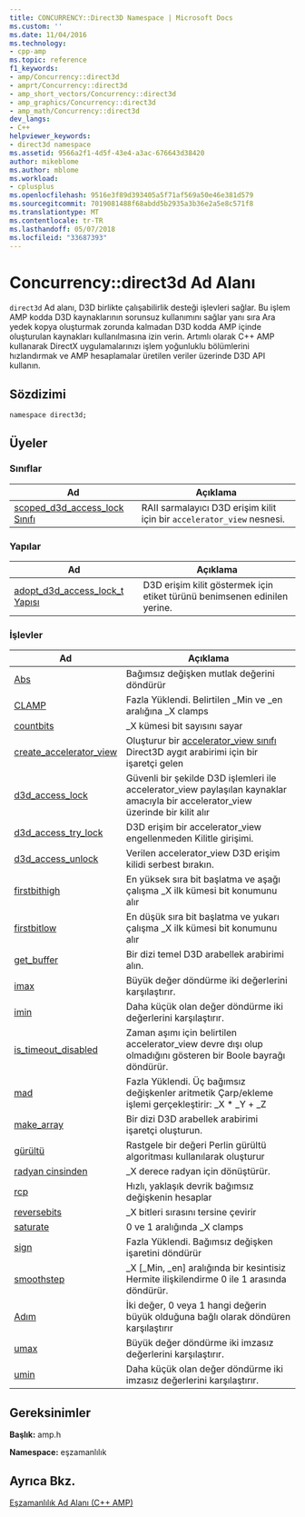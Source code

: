```yaml
---
title: CONCURRENCY::Direct3D Namespace | Microsoft Docs
ms.custom: ''
ms.date: 11/04/2016
ms.technology:
- cpp-amp
ms.topic: reference
f1_keywords:
- amp/Concurrency::direct3d
- amprt/Concurrency::direct3d
- amp_short_vectors/Concurrency::direct3d
- amp_graphics/Concurrency::direct3d
- amp_math/Concurrency::direct3d
dev_langs:
- C++
helpviewer_keywords:
- direct3d namespace
ms.assetid: 9566a2f1-4d5f-43e4-a3ac-676643d38420
author: mikeblome
ms.author: mblome
ms.workload:
- cplusplus
ms.openlocfilehash: 9516e3f89d393405a5f71af569a50e46e381d579
ms.sourcegitcommit: 7019081488f68abdd5b2935a3b36e2a5e8c571f8
ms.translationtype: MT
ms.contentlocale: tr-TR
ms.lasthandoff: 05/07/2018
ms.locfileid: "33687393"
---
```

# <a name="concurrencydirect3d-namespace"></a>Concurrency::direct3d Ad Alanı
`direct3d` Ad alanı, D3D birlikte çalışabilirlik desteği işlevleri sağlar. Bu işlem AMP kodda D3D kaynaklarının sorunsuz kullanımını sağlar yanı sıra Ara yedek kopya oluşturmak zorunda kalmadan D3D kodda AMP içinde oluşturulan kaynakları kullanılmasına izin verin. Artımlı olarak C++ AMP kullanarak DirectX uygulamalarınızı işlem yoğunluklu bölümlerini hızlandırmak ve AMP hesaplamalar üretilen veriler üzerinde D3D API kullanın.  
  
## <a name="syntax"></a>Sözdizimi  
  
```  
namespace direct3d;  
```  
  
## <a name="members"></a>Üyeler  
  
### <a name="classes"></a>Sınıflar  
  
|Ad|Açıklama|  
|----------|-----------------|  
|[scoped_d3d_access_lock Sınıfı](scoped-d3d-access-lock-class.md)|RAII sarmalayıcı D3D erişim kilit için bir `accelerator_view` nesnesi.|  
  
### <a name="structures"></a>Yapılar  
  
|Ad|Açıklama|  
|----------|-----------------|  
|[adopt_d3d_access_lock_t Yapısı](adopt-d3d-access-lock-t-structure.md)|D3D erişim kilit göstermek için etiket türünü benimsenen edinilen yerine.|  
  
### <a name="functions"></a>İşlevler  
  
|Ad|Açıklama|  
|----------|-----------------|  
|[Abs](concurrency-direct3d-namespace-functions-amp.md#abs)|Bağımsız değişken mutlak değerini döndürür|  
|[CLAMP](concurrency-direct3d-namespace-functions-amp.md#clamp)|Fazla Yüklendi. Belirtilen _Min ve _en aralığına _X clamps|  
|[countbits](concurrency-direct3d-namespace-functions-amp.md#countbits)|_X kümesi bit sayısını sayar|  
|[create_accelerator_view](concurrency-direct3d-namespace-functions-amp.md#create_accelerator_view)|Oluşturur bir [accelerator_view sınıfı](accelerator-view-class.md) Direct3D aygıt arabirimi için bir işaretçi gelen|  
|[d3d_access_lock](concurrency-direct3d-namespace-functions-amp.md#d3d_access_lock)|Güvenli bir şekilde D3D işlemleri ile accelerator_view paylaşılan kaynaklar amacıyla bir accelerator_view üzerinde bir kilit alır|  
|[d3d_access_try_lock](concurrency-direct3d-namespace-functions-amp.md#d3d_access_try_lock)|D3D erişim bir accelerator_view engellenmeden Kilitle girişimi.|  
|[d3d_access_unlock](concurrency-direct3d-namespace-functions-amp.md#d3d_access_unlock)|Verilen accelerator_view D3D erişim kilidi serbest bırakın.|  
|[firstbithigh](concurrency-direct3d-namespace-functions-amp.md#firstbithigh)|En yüksek sıra bit başlatma ve aşağı çalışma _X ilk kümesi bit konumunu alır|  
|[firstbitlow](concurrency-direct3d-namespace-functions-amp.md#firstbitlow)|En düşük sıra bit başlatma ve yukarı çalışma _X ilk kümesi bit konumunu alır|  
|[get_buffer](concurrency-direct3d-namespace-functions-amp.md#get_buffer)|Bir dizi temel D3D arabellek arabirimi alın.|  
|[imax](concurrency-direct3d-namespace-functions-amp.md#imax)|Büyük değer döndürme iki değerlerini karşılaştırır.|  
|[imin](concurrency-direct3d-namespace-functions-amp.md#imin)|Daha küçük olan değer döndürme iki değerlerini karşılaştırır.|  
|[is_timeout_disabled](concurrency-direct3d-namespace-functions-amp.md#is_timeout_disabled)|Zaman aşımı için belirtilen accelerator_view devre dışı olup olmadığını gösteren bir Boole bayrağı döndürür.|  
|[mad](concurrency-direct3d-namespace-functions-amp.md#mad)|Fazla Yüklendi. Üç bağımsız değişkenler aritmetik Çarp/ekleme işlemi gerçekleştirir: _X * _Y + _Z|  
|[make_array](concurrency-direct3d-namespace-functions-amp.md#make_array)|Bir dizi D3D arabellek arabirimi işaretçi oluşturun.|  
|[gürültü](concurrency-direct3d-namespace-functions-amp.md#noise)|Rastgele bir değeri Perlin gürültü algoritması kullanılarak oluşturur|  
|[radyan cinsinden](concurrency-direct3d-namespace-functions-amp.md#radians)|_X derece radyan için dönüştürür.|  
|[rcp](concurrency-direct3d-namespace-functions-amp.md#rcp)|Hızlı, yaklaşık devrik bağımsız değişkenin hesaplar|  
|[reversebits](concurrency-direct3d-namespace-functions-amp.md#reversebits)|_X bitleri sırasını tersine çevirir|  
|[saturate](concurrency-direct3d-namespace-functions-amp.md#saturate)|0 ve 1 aralığında _X clamps|  
|[sign](concurrency-direct3d-namespace-functions-amp.md#sign)|Fazla Yüklendi. Bağımsız değişken işaretini döndürür|  
|[smoothstep](concurrency-direct3d-namespace-functions-amp.md#smoothstep)|_X [_Min, _en] aralığında bir kesintisiz Hermite ilişkilendirme 0 ile 1 arasında döndürür.|  
|[Adım](concurrency-direct3d-namespace-functions-amp.md#step)|İki değer, 0 veya 1 hangi değerin büyük olduğuna bağlı olarak döndüren karşılaştırır|  
|[umax](concurrency-direct3d-namespace-functions-amp.md#umax)|Büyük değer döndürme iki imzasız değerlerini karşılaştırır.|  
|[umin](concurrency-direct3d-namespace-functions-amp.md#umin)|Daha küçük olan değer döndürme iki imzasız değerlerini karşılaştırır.|  

## <a name="requirements"></a>Gereksinimler  
 **Başlık:** amp.h  
  
 **Namespace:** eşzamanlılık  
  
## <a name="see-also"></a>Ayrıca Bkz.  
 [Eşzamanlılık Ad Alanı (C++ AMP)](concurrency-namespace-cpp-amp.md)
